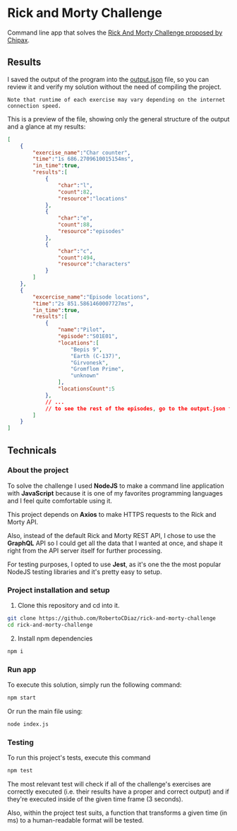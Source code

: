# Rick and Morty Challenge

Command line app that solves the [Rick And Morty Challenge proposed by Chipax](https://www.notion.so/Rick-and-Morty-Challenge-84a1b794dc09429fb3178c2a24e7c217).

## Results
I saved the output of the program into the [output.json](output.json) file, so you can review it and verify my solution without the need of compiling the project.

`Note that runtime of each exercise may vary depending on the internet connection speed.`

This is a preview of the file, showing only the general structure of the output and a glance at my results:
```json
[
	{
		"exercise_name":"Char counter",
		"time":"1s 686.2709610015154ms",
		"in_time":true,
		"results":[
			{
				"char":"l",
				"count":82,
				"resource":"locations"
			},
			{
				"char":"e",
				"count":88,
				"resource":"episodes"
			},
			{
				"char":"c",
				"count":494,
				"resource":"characters"
			}
		]
	},
	{
		"excercise_name":"Episode locations",
		"time":"2s 851.5861460007727ms",
		"in_time":true,
		"results":[
			{
				"name":"Pilot",
				"episode":"S01E01",
				"locations":[
					"Bepis 9",
					"Earth (C-137)",
					"Girvonesk",
					"Gromflom Prime",
					"unknown"
				],
				"locationsCount":5
			},
			// ...
            // to see the rest of the episodes, go to the output.json file
		]
	}
]
```

## Technicals

### About the project

To solve the challenge I used **NodeJS** to make a command line application with **JavaScript** because it is one of my favorites programming languages and I feel quite comfortable using it.

This project depends on **Axios** to make HTTPS requests to the Rick and Morty API.

Also, instead of the default Rick and Morty REST API, I chose to use the **GraphQL** API so I could get all the data that I wanted at once, and shape it right from the API server itself for further processing.

For testing purposes, I opted to use **Jest**, as it's one the the most popular NodeJS testing libraries and it's pretty easy to setup.

### Project installation and setup

1. Clone this repository and cd into it.
```bash
git clone https://github.com/RobertoCDiaz/rick-and-morty-challenge
cd rick-and-morty-challenge
```

2. Install npm dependencies
```bash
npm i
```

### Run app
To execute this solution, simply run the following command:

```bash
npm start
```

Or run the main file using:
```bash
node index.js
```

### Testing

To run this project's tests, execute this command
```bash
npm test
```

The most relevant test will check if all of the challenge's exercises are correctly executed (i.e. their results have a proper and correct output) and if they're executed inside of the given time frame (3 seconds).

Also, within the project test suits, a function that transforms a given time (in ms) to a human-readable format will be tested.
